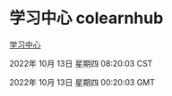 # 学习中心 colearnhub
[学习中心](http://27.19.33.125:56308/colearnhub/)

2022年 10月 13日 星期四 08:20:03 CST

2022年 10月 13日 星期四 00:20:03 GMT
